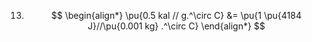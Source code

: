 13. $$ \begin{align*}
		 \pu{0.5 kal // g.^\circ C} &= \pu{1 \pu{4184 J}//\pu{0.001 kg} .^\circ C}
	\end{align*} $$